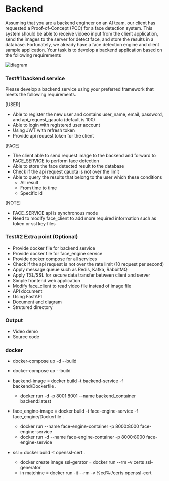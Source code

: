 # Backend

Assuming that you are a backend engineer on an AI team, our client has requested a Proof-of-Concept (POC) for a face detection system. This system should be able to receive vidoeo input from the client application, send the images to the server for detect face, and store the results in a database. Fortunately, we already have a face detection engine and client sample application. Your task is to develop a backend application based on the following requirements

![diagram](https://gitlab.com/clicknext-ai/technical-test/backend/-/raw/main/doc/backend_technical_test.jpg)

### Test#1 backend service

Please develop a backend service using your preferred framework that meets the following requirements.

[USER]

- Able to register the new user and contains user_name, email, password, and api_request_qauota (default is 100)
- Able to login with registered user account
- Using JWT with refresh token
- Provide api request token for the client

[FACE]

- The client able to send request image to the backend and forward to FACE_SERVICE to perform face detection
- Able to store the face detected result to the database
- Check if the api request qauota is not over the limit
- Able to query the results that belong to the user which these conditions
  - All result
  - From time to time
  - Specific id

[NOTE]

- FACE_SERVICE api is synchronous mode
- Need to modify face_client to add more required information such as token or ssl key files

### Test#2 Extra point (Optional)

- Provide docker file for backend service
- Provide docker file for face_engine service
- Provide docker compose for all services
- Check if the api request is not over the rate limit (10 request per second)
- Apply message queue such as Redis, Kafka, RabbitMQ
- Apply TSL/SSL for secure data transfer between client and server
- Simple frontend web application
- Modify face_client to read video file instead of image file
- API document
- Using FastAPI
- Document and diagram
- Strutured directory

### Output

- Video demo
- Source code

### docker

- docker-compose up -d --build
- docker-compose up --build

- backend-image = docker build -t backend-service -f backend/Dockerfile .

  - docker run -d -p 8001:8001 --name backend_container backend:latest

- face_engine-image = docker build -t face-engine-service -f face_engine/Dockerfile .

  - docker run --name face-engine-container -p 8000:8000 face-engine-service
  - docker run -d --name face-engine-container -p 8000:8000 face-engine-service

- ssl = docker build -t openssl-cert .
  - docker create image ssl-gerator = docker run --rm -v certs ssl-generator
  - in matchine = docker run -it --rm -v %cd%:/certs openssl-cert
